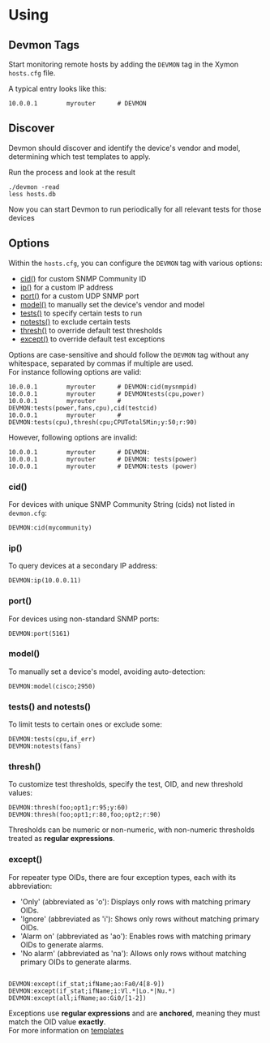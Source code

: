 # Using
## Devmon Tags 

Start monitoring remote hosts by adding the `DEVMON` tag in the Xymon `hosts.cfg` file.

A typical entry looks like this:
```
10.0.0.1        myrouter      # DEVMON
```

## Discover
Devmon should discover and identify the device's vendor and model, determining which test templates to apply.

Run the  process and look at the result
```
./devmon -read
less hosts.db
```
Now you can start Devmon to run periodically for all relevant tests for those devices

## Options
Within the `hosts.cfg`, you can configure the `DEVMON` tag with various options:

- [cid()](#cid) for custom SNMP Community ID
- [ip()](#ip) for a custom IP address
- [port()](#port) for a custom UDP SNMP port
- [model()](#model) to manually set the device's vendor and model
- [tests()](#tests) to specify certain tests to run
- [notests()](#notests) to exclude certain tests
- [thresh()](#thresh) to override default test thresholds
- [except()](#except) to override default test exceptions

Options are case-sensitive and should follow the `DEVMON` tag without any whitespace, separated by commas if multiple are used.  
For instance following options are valid:
```
10.0.0.1        myrouter      # DEVMON:cid(mysnmpid)
10.0.0.1        myrouter      # DEVMONtests(cpu,power)
10.0.0.1        myrouter      # DEVMON:tests(power,fans,cpu),cid(testcid)
10.0.0.1        myrouter      # DEVMON:tests(cpu),thresh(cpu;CPUTotal5Min;y:50;r:90)
```
However, following options are invalid:
```
10.0.0.1        myrouter      # DEVMON:
10.0.0.1        myrouter      # DEVMON: tests(power)
10.0.0.1        myrouter      # DEVMON:tests (power)
```
### cid()

For devices with unique SNMP Community String (cids) not listed in `devmon.cfg`:

```
DEVMON:cid(mycommunity)
```

### ip()

To query devices at a secondary IP address:

```
DEVMON:ip(10.0.0.11)
```

### port()

For devices using non-standard SNMP ports:

```
DEVMON:port(5161)
```

### model()

To manually set a device's model, avoiding auto-detection:

```
DEVMON:model(cisco;2950)
```

### tests() and notests()

To limit tests to certain ones or exclude some:

```
DEVMON:tests(cpu,if_err)
DEVMON:notests(fans)
```

### thresh()

To customize test thresholds, specify the test, OID, and new threshold values:

```
DEVMON:thresh(foo;opt1;r:95;y:60)
DEVMON:thresh(foo;opt1;r:80,foo;opt2;r:90)
```

Thresholds can be numeric or non-numeric, with non-numeric thresholds treated as **regular expressions**.

### except()

For repeater type OIDs, there are four exception types, each with its abbreviation:

- 'Only' (abbreviated as 'o'): Displays only rows with matching primary OIDs.
- 'Ignore' (abbreviated as 'i'): Shows only rows without matching primary OIDs.
- 'Alarm on' (abbreviated as 'ao'): Enables rows with matching primary OIDs to generate alarms.
- 'No alarm' (abbreviated as 'na'): Allows only rows without matching primary OIDs to generate alarms.

```

DEVMON:except(if_stat;ifName;ao:Fa0/4[8-9])
DEVMON:except(if_stat;ifName;i:Vl.*|Lo.*|Nu.*)
DEVMON:except(all;ifName;ao:Gi0/[1-2])

```

Exceptions use **regular expressions** and are **anchored**, meaning they must match the OID value **exactly**.  
For more information on [templates](docs/TEMPLATES.md)
